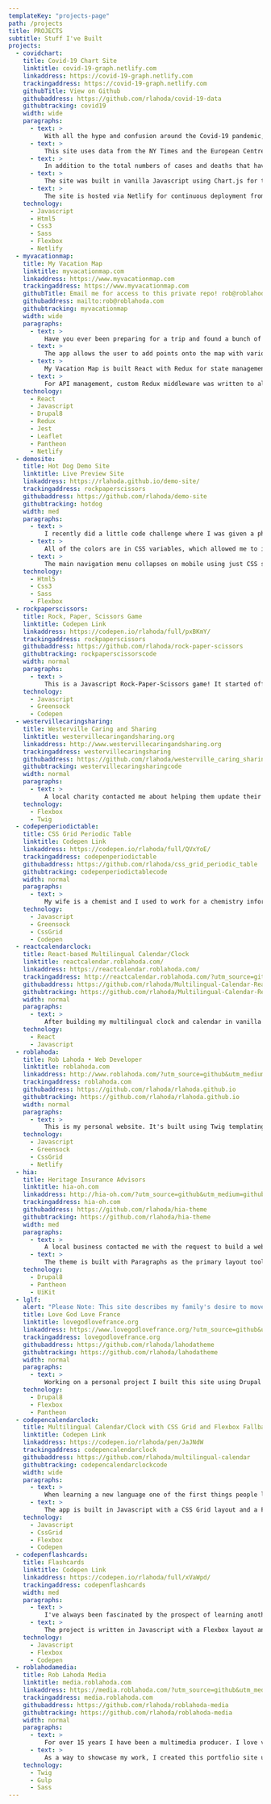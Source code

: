 ```yaml
---
templateKey: "projects-page"
path: /projects
title: PROJECTS
subtitle: Stuff I've Built
projects:
  - covidchart:
    title: Covid-19 Chart Site
    linktitle: covid-19-graph.netlify.com
    linkaddress: https://covid-19-graph.netlify.com
    trackingaddress: https://covid-19-graph.netlify.com
    githubTitle: View on Github
    githubaddress: https://github.com/rlahoda/covid-19-data
    githubtracking: covid19
    width: wide
    paragraphs:
      - text: >
          With all the hype and confusion around the Covid-19 pandemic, I wanted to be able to see the data in a clear, helpful way that would help me understand what was going on better. I had heard that things were getting better at times, or worse, but it was hard to know what was going on
      - text: >
          This site uses data from the NY Times and the European Centre for Disease Prevention and Control to allow users to view data for various countries around the world or US states. The raw data came in the form of deaths and cases for each day in CSV format. So I wrote some Python code that would parse the CSV files into JSON, then take that JSON and write it into a Javascript file for display. During the processing, I added in additional data to further help with understanding and clarity.
      - text: >
          In addition to the total numbers of cases and deaths that have accumulated each day, other metrics such as the number of new cases and deaths, the percent of the total population of that country or state that has the virus or has died, the date of the first death, and the date of the first case were calculated.
      - text: >
          The site was built in vanilla Javascript using Chart.js for the charting and Python for data parsing and calculations. Additional features include using CSS Grid with a Flexbox fallback for the country/state card display grid, using HTML5 details/summary tags for collapsable data cards, using Javascript to automatically collapse the cards for easier scrolling on mobile view, a "scroll to top" button for easier scrolling on mobile and desktop, and the ability to add all countries/states or clear the chart as desired.
      - text: >
          The site is hosted via Netlify for continuous deployment from Github.
    technology:
      - Javascript
      - Html5
      - Css3
      - Sass
      - Flexbox
      - Netlify
  - myvacationmap:
    title: My Vacation Map
    linktitle: myvacationmap.com
    linkaddress: https://www.myvacationmap.com
    trackingaddress: https://www.myvacationmap.com
    githubTitle: Email me for access to this private repo! rob@roblahoda.com
    githubaddress: mailto:rob@roblahoda.com
    githubtracking: myvacationmap
    width: wide
    paragraphs:
      - text: >
          Have you ever been preparing for a trip and found a bunch of cool places to visit, only to not know where to keep that information so that it's easily accessable when you're out and about? My Vacation Map is a custom mapping app that is built on React and using the Leaflet mapping library to solve this problem.
      - text: >
          The app allows the user to add points onto the map with various information that the user would like to keep about that location. These can be personal notes, information from guidebooks, links to a website about that location, or many other possibilities. The user is able to add a category that will determine the icon and color of the map point for easier identification while reviewing their points. The app also is able to use geolocation to find the user's current location and even follow them as they move.
      - text: >
          My Vacation Map is built React with Redux for state management, the React-Leaflet component library for managing the Leaflet mapping, and the React-Geolocated component for geolocation. For data managemnet, there is a Drupal 8 back-end connected via REST and JSON Api end points as well as the Simple Oauth module for Oauth2 authentication management.
      - text: >
          For API management, custom Redux middleware was written to allow simplified triggering of complex events through components. Unit tests are written in Jest with Enzyme.
    technology:
      - React
      - Javascript
      - Drupal8
      - Redux
      - Jest
      - Leaflet
      - Pantheon
      - Netlify
  - demosite:
    title: Hot Dog Demo Site
    linktitle: Live Preview Site
    linkaddress: https://rlahoda.github.io/demo-site/
    trackingaddress: rockpaperscissors
    githubaddress: https://github.com/rlahoda/demo-site
    githubtracking: hotdog
    width: med
    paragraphs:
      - text: >
          I recently did a little code challenge where I was given a photoshop mockup of a site and asked to build it out however I wanted to. So I built this demo site. It’s written in HTML using semantic markup and tagging. The styles were written in SCSS and there’s a small amount of Javascript.
      - text: >
          All of the colors are in CSS variables, which allowed me to implement a “dark mode” setting by just adding a single CSS style to the body element. The layout is done in Flexbox and fully responsive with the order of the image/article sets changing on smaller viewport sizes to allow for the content to remain in a logical order on screen.
      - text: >
          The main navigation menu collapses on mobile using just CSS styles. SCSS mixin was used to create responsive type to change sizes based on the viewport size. I added hover animations to the primary nav menu items. The icons are inline SVG images for fast loading.
    technology:
      - Html5
      - Css3
      - Sass
      - Flexbox
  - rockpaperscissors:
    title: Rock, Paper, Scissors Game
    linktitle: Codepen Link
    linkaddress: https://codepen.io/rlahoda/full/pxBKmY/
    trackingaddress: rockpaperscissors
    githubaddress: https://github.com/rlahoda/rock-paper-scissors
    githubtracking: rockpaperscissorscode
    width: normal
    paragraphs:
      - text: >
          This is a Javascript Rock-Paper-Scissors game! It started off as a simple command-line challenge that I decided to translate into a full game with Greensock GSAP animation, SVG graphics for the hands, emojis, and a retro feel. It uses an ES6 Promise structure to get a random name for player 2 from a random name API.
    technology:
      - Javascript
      - Greensock
      - Codepen
  - westervillecaringsharing:
    title: Westerville Caring and Sharing
    linktitle: westervillecaringandsharing.org
    linkaddress: http://www.westervillecaringandsharing.org
    trackingaddress: westervillecaringsharing
    githubaddress: https://github.com/rlahoda/westerville_caring_sharing
    githubtracking: westervillecaringsharingcode
    width: normal
    paragraphs:
      - text: >
          A local charity contacted me about helping them update their website in time for their 25th anniversary. They had a previously unfinished site that needed rebuilding so I put together a simple site using Twig templates and a simple, Flexbox-based layout. The site design and content needed to be simple so that a volunteer from the organization could take over the code and continue to update the site. We were able to put together a nice, clean design in just over a month to have it ready for their organization's 25th Anniversary celebration.
    technology:
      - Flexbox
      - Twig
  - codepenperiodictable:
    title: CSS Grid Periodic Table
    linktitle: Codepen Link
    linkaddress: https://codepen.io/rlahoda/full/QVxYoE/
    trackingaddress: codepenperiodictable
    githubaddress: https://github.com/rlahoda/css_grid_periodic_table
    githubtracking: codepenperiodictablecode
    width: normal
    paragraphs:
      - text: >
          My wife is a chemist and I used to work for a chemistry information company, so I felt inspired to use this as a basis for playing around with CSS Grid. So I built a representation of the Periodic Table of Elements laid out using CSS Grid. The table is generated through an AJAX call to a Github repo containing the raw information in JSON. Using Greensock Animations I set up a fade in upon loading of the table and also a fade and scaling effect on the elements.
    technology:
      - Javascript
      - Greensock
      - CssGrid
      - Codepen
  - reactcalendarclock:
    title: React-based Multilingual Calendar/Clock
    linktitle: reactcalendar.roblahoda.com/
    linkaddress: https://reactcalendar.roblahoda.com/
    trackingaddress: http://reactcalendar.roblahoda.com/?utm_source=github&utm_medium=github_pages&utm_campaign=github_projects&utm_content=projects
    githubaddress: https://github.com/rlahoda/Multilingual-Calendar-React
    githubtracking: https://github.com/rlahoda/Multilingual-Calendar-React
    width: normal
    paragraphs:
      - text: >
          After building my multilingual clock and calendar in vanilla Javascript, I decided to rebuild it in React. The app is visually identical to the Codepen version except that this one is built in React. For more information see the description below for the original project.
    technology:
      - React
      - Javascript
  - roblahoda:
    title: Rob Lahoda • Web Developer
    linktitle: roblahoda.com
    linkaddress: http://www.roblahoda.com/?utm_source=github&utm_medium=github_pages&utm_campaign=github_projects&utm_content=projects
    trackingaddress: roblahoda.com
    githubaddress: https://github.com/rlahoda/rlahoda.github.io
    githubtracking: https://github.com/rlahoda/rlahoda.github.io
    width: normal
    paragraphs:
      - text: >
          This is my personal website. It's built using Twig templating combined with JSON data and Markdown files for blog content. The site is hosted on Netlify for continuious delivery from Github. The animation is done with Greensock Animation Platform (GSAP) and the layout is in CSS Grid with a Flexbox fallback. The icons are inline SVG inserted dynamically using Javascript.
    technology:
      - Javascript
      - Greensock
      - CssGrid
      - Netlify
  - hia:
    title: Heritage Insurance Advisors
    linktitle: hia-oh.com
    linkaddress: http://hia-oh.com/?utm_source=github&utm_medium=github_pages&utm_campaign=github_projects&utm_content=projects
    trackingaddress: hia-oh.com
    githubaddress: https://github.com/rlahoda/hia-theme
    githubtracking: https://github.com/rlahoda/hia-theme
    width: med
    paragraphs:
      - text: >
          A local business contacted me with the request to build a website for them that could grow significantly in the future. After some discussion with them, we decided that Drupal 8 would be an ideal platform based on their needs and future growth plans. Their desires were fairly open-ended so I built the theme with maximum flexibility in mind.
      - text: >
          The theme is built with Paragraphs as the primary layout tool. The client wanted the site up quickly so I used the UIKit front-end framework as a starting point for the design. The site is fully responsive and contains a custom quote form based on the Webform module that uses a variety of logic to allow the user to request a quote for the various types of insurance that is offered by the company.
    technology:
      - Drupal8
      - Pantheon
      - UiKit
  - lglf:
    alert: "Please Note: This site describes my family's desire to move internationally. However, due to circumstances beyond our control, this is no longer our intent."
    title: Love God Love France
    linktitle: lovegodlovefrance.org
    linkaddress: https://www.lovegodlovefrance.org/?utm_source=github&utm_medium=github_pages&utm_campaign=github_projects&utm_content=projects
    trackingaddress: lovegodlovefrance.org
    githubaddress: https://github.com/rlahoda/lahodatheme
    githubtracking: https://github.com/rlahoda/lahodatheme
    width: normal
    paragraphs:
      - text: >
          Working on a personal project I built this site using Drupal 8. I wanted to have maximum editorial flexibility so I used Paragraphs for the primary layout basis. There are a number of different Paragraph types including one that generates an SVG pie chart based off the values supplied by the content item. The site also includes Mailchimp signup forms and a responsive design.
    technology:
      - Drupal8
      - Flexbox
      - Pantheon
  - codepencalendarclock:
    title: Multilingual Calendar/Clock with CSS Grid and Flexbox Fallback
    linktitle: Codepen Link
    linkaddress: https://codepen.io/rlahoda/pen/JaJNdW
    trackingaddress: codepencalendarclock
    githubaddress: https://github.com/rlahoda/multilingual-calendar
    githubtracking: codepencalendarclockcode
    width: wide
    paragraphs:
      - text: >
          When learning a new language one of the first things people learn are numbers and dates. As a way to help language students get used to reading numbers and dates in the language they want to learn, I created this multilingual clock and calendar. The app shows all the numbers both as numbers and written out. The user can see the current time and date as well as the next and previous days. There is a full calendar of the entire month with the days of the week and numbers for each of the days with different styles for the current day and weekends.
      - text: >
          The app is built in Javascript with a CSS Grid layout and a Flexbox fallback. The user can change the order of dates in the date view from Month/Day/Year to Day/Month/Year and they are able to change the week start date from Sunday to Monday. There is an API call to Github to get a JSON file containing all of the different languages (currently English, French, Spanish, and German).
    technology:
      - Javascript
      - CssGrid
      - Flexbox
      - Codepen
  - codepenflashcards:
    title: Flashcards
    linktitle: Codepen Link
    linkaddress: https://codepen.io/rlahoda/full/xVaWpd/
    trackingaddress: codepenflashcards
    width: med
    paragraphs:
      - text: >
          I've always been fascinated by the prospect of learning another language. For a few years I have been slowly learning French and I wanted a way to make flashcards that I could use to help learn the vocabulary. Of course, I didn't want to deal with paper flashcards, I wanted something electronic. That led me to start this project.
      - text: >
          The project is written in Javascript with a Flexbox layout and allows the user to enter in the 'front' and 'back' values for the cards they are creating, then hide what they entered and test themselves on the cards. Adding and removing the cards happens dynamically and the user can create as many cards as they want.
    technology:
      - Javascript
      - Flexbox
      - Codepen
  - roblahodamedia:
    title: Rob Lahoda Media
    linktitle: media.roblahoda.com
    linkaddress: https://media.roblahoda.com/?utm_source=github&utm_medium=github_pages&utm_campaign=github_projects&utm_content=projects
    trackingaddress: media.roblahoda.com
    githubaddress: https://github.com/rlahoda/roblahoda-media
    githubtracking: https://github.com/rlahoda/roblahoda-media
    width: normal
    paragraphs:
      - text: >
          For over 15 years I have been a multimedia producer. I love visual storytelling and have used photography, video production, graphic design, and more to tell many stories through personal and client-based projects. My experience has run the gamut from sports to nature, architecture to astronomy, portraits to journalism.
      - text: >
          As a way to showcase my work, I created this portfolio site using a custom Gulp workflow, SASS, Twig templating for automating much of the code, Flexbox layout, and a responsive design.
    technology:
      - Twig
      - Gulp
      - Sass
---
```

